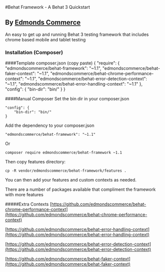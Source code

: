 #Behat Framework - A Behat 3 Quickstart
## By [Edmonds Commerce](https://www.edmondscommerce.co.uk)

An easy to get up and running Behat 3 testing framework that includes chrome based mobile and tablet testing

### Installation (Composer)

####Template composer.json (copy paste)
    {
        "require": {
            "edmondscommerce/behat-framework": "~1.1",
            "edmondscommerce/behat-faker-context": "~1.1",
            "edmondscommerce/behat-chrome-performance-context": "~1.1",
            "edmondscommerce/behat-error-detection-context": "~1.1",
            "edmondscommerce/behat-error-handling-context": "~1.1"
        },
        "config": {
            "bin-dir": "bin/"
        }
    }


####Manual Composer
Set the bin dir in your composer.json
    
    "config": {
        "bin-dir": "bin/"
    }

Add the dependency to your composer.json

    "edmondscommerce/behat-framework": "~1.1"
    
Or

    composer require edmondscommerce/behat-framework ~1.1

Then copy features directory:

`cp -R vendor/edmondscommerce/behat-framework/features .`

You can then add your features and custom contexts as needed.

There are a number of packages available that compliment the framework with more features

#####Extra Contexts
[https://github.com/edmondscommerce/behat-chrome-performance-context](https://github.com/edmondscommerce/behat-chrome-performance-context)

[https://github.com/edmondscommerce/behat-error-handling-context](https://github.com/edmondscommerce/behat-error-handling-context)

[https://github.com/edmondscommerce/behat-error-detection-context](https://github.com/edmondscommerce/behat-error-detection-context)

[https://github.com/edmondscommerce/behat-faker-context](https://github.com/edmondscommerce/behat-faker-context)
